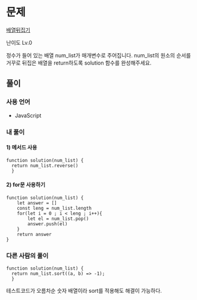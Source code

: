 # 문제

[배열뒤집기](https://school.programmers.co.kr/learn/courses/30/lessons/120821)

난이도 Lv.0

정수가 들어 있는 배열 num_list가 매개변수로 주어집니다. num_list의 원소의 순서를 거꾸로 뒤집은 배열을 return하도록 solution 함수를 완성해주세요.

## 풀이

### 사용 언어

- JavaScript

### 내 풀이

#### 1) 메서드 사용

```
function solution(num_list) {
  return num_list.reverse()
  }
```

#### 2) for문 사용하기

```
function solution(num_list) {
    let answer = []
    const leng = num_list.length
    for(let i = 0 ; i < leng ; i++){
        let el = num_list.pop()
        answer.push(el)
    }
    return answer
}
```

### 다른 사람의 풀이

```
function solution(num_list) {
  return num_list.sort((a, b) => -1);
  }
```

테스트코드가 오름차순 숫자 배열이라 sort를 적용해도 해결이 가능하다.
